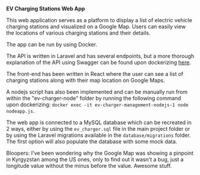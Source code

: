 **EV Charging Stations Web App**

This web application serves as a platform to display a list of electric vehicle charging stations and visualized on a Google Map. Users can easily view the locations of various charging stations and their details.

The app can be run by using Docker.

The API is written in Laravel and has several endpoints, but a more thorough explanation of the API using Swagger can be found upon dockerizing [here](http://localhost:8000/api/documentation).

The front-end has been written in React where the user can see a list of charging stations along with their map location on Google Maps.

A nodejs script has also been implemented and can be manually run from within the "ev-charger-node" folder by running the following command upon dockerizing: `docker exec -it ev-charger-management-nodejs-1 node nodeapp.js`.

The web app is connected to a MySQL database which can be recreated in 2 ways, either by using the `ev_charger.sql` file in the main project folder or by using the Laravel migrations available in the `database/migrations` folder. The first option will also populate the database with some mock data.

Bloopers: I've been wondering why the Google Map was showing a pinpoint in Kyrgyzstan among the US ones, only to find out it wasn't a bug, just a longitude value without the minus before the value. Awesome stuff.